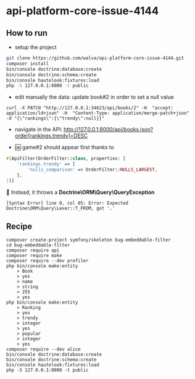 # api-platform-core-issue-4144

## How to run

* setup the project

```sh
git clone https://github.com/walva/api-platform-core-issue-4144.git
composer install
bin/console doctrine:database:create
bin/console doctrine:schema:create
bin/console hautelook:fixtures:load
php -S 127.0.0.1:8000 -t public
```

* edit manually the data: update book#2 in order to set a null value

```curl
curl -X PATCH "http://127.0.0.1:34623/api/books/2" -H  "accept: application/ld+json" -H  "Content-Type: application/merge-patch+json" -d "{\"rankings\":{\"trendy\":null}}"
```

* navigate in the API: http://127.0.0.1:8000/api/books.json?order[rankings.trendy]=DESC

* 🆗 game#2 should appear first thanks to

```php
#[ApiFilter(OrderFilter::class, properties: [
    'rankings.trendy' => [
        'nulls_comparison' => OrderFilter::NULLS_LARGEST,
    ],
])]
```

🛑 Instead, it throws a **Doctrine\ORM\Query\QueryException**

    [Syntax Error] line 0, col 85: Error: Expected Doctrine\ORM\Query\Lexer::T_FROM, got '.'

## Recipe

```
composer create-project symfony/skeleton bug-embeddable-filter
cd bug-embeddable-filter
composer require api
composer require make
composer require --dev profiler
php bin/console make:entity
	> Book
	> yes
	> name
	> string
	> 255
	> yes
php bin/console make:entity
	> Ranking
	> yes
	> trendy
	> integer
	> yes
	> popular
	> integer
	> yes
composer require --dev alice
bin/console doctrine:database:create
bin/console doctrine:schema:create
bin/console hautelook:fixtures:load
php -S 127.0.0.1:8000 -t public
```
